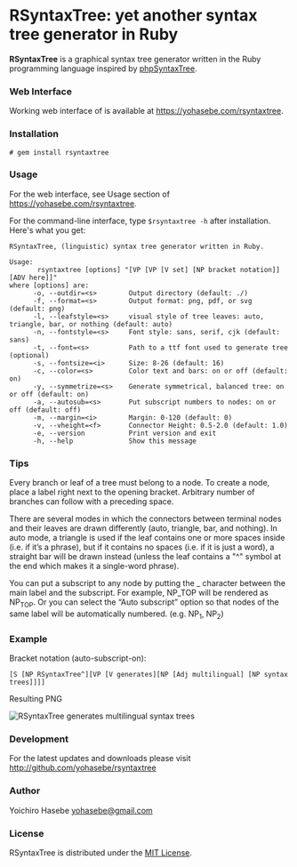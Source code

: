 # RSyntaxTree: yet another syntax tree generator in Ruby

**RSyntaxTree** is a graphical syntax tree generator written in the Ruby programming language inspired by [phpSyntaxTree](http://ironcreek.net/phpsyntaxtree/). 

### Web Interface

Working web interface of is available at <https://yohasebe.com/rsyntaxtree>.

### Installation

`# gem install rsyntaxtree`

### Usage

For the web interface, see Usage section of <https://yohasebe.com/rsyntaxtree>.

For the command-line interface, type `$rsyntaxtree -h` after installation. Here's what you get:

```text
RSyntaxTree, (linguistic) syntax tree generator written in Ruby.

Usage:
       rsyntaxtree [options] "[VP [VP [V set] [NP bracket notation]] [ADV here]]"
where [options] are:
      -o, --outdir=<s>        Output directory (default: ./)
      -f, --format=<s>        Output format: png, pdf, or svg (default: png)
      -l, --leafstyle=<s>     visual style of tree leaves: auto, triangle, bar, or nothing (default: auto)
      -n, --fontstyle=<s>     Font style: sans, serif, cjk (default: sans)
      -t, --font=<s>          Path to a ttf font used to generate tree (optional)
      -s, --fontsize=<i>      Size: 8-26 (default: 16)
      -c, --color=<s>         Color text and bars: on or off (default: on)
      -y, --symmetrize=<s>    Generate symmetrical, balanced tree: on or off (default: on)
      -a, --autosub=<s>       Put subscript numbers to nodes: on or off (default: off)
      -m, --margin=<i>        Margin: 0-120 (default: 0)
      -v, --vheight=<f>       Connector Height: 0.5-2.0 (default: 1.0)
      -e, --version           Print version and exit
      -h, --help              Show this message
```

### Tips

Every branch or leaf of a tree must belong to a node. To create a node, place a label right next to the opening bracket. Arbitrary number of branches can follow with a preceding space.

There are several modes in which the connectors between terminal nodes and their leaves are drawn differently (auto, triangle, bar, and nothing). In auto mode, a triangle is used if the leaf contains one or more spaces inside (i.e. if it&#8217;s a phrase), but if it contains no spaces (i.e. if it is just a word), a straight bar will be drawn instead (unless the leaf contains a "^" symbol at the end which makes it a single-word phrase).

You can put a subscript to any node by putting the _ character between the main label and the subscript. For example, NP_TOP will be rendered as NP<sub>TOP</sub>. Or you can select the &#8220;Auto subscript&#8221; option so that nodes of the same label will be automatically numbered. (e.g. NP<sub>1</sub>, NP<sub>2</sub>)</p>

### Example

Bracket notation (auto-subscript-on):

```text
[S [NP RSyntaxTree^][VP [V generates][NP [Adj multilingual] [NP syntax trees]]]]
```

Resulting PNG

![RSyntaxTree generates multilingual syntax trees](https://i.gyazo.com/6bb68b0bdb35d7a10c4a11d5788d484f.png)

### Development

For the latest updates and downloads please visit http://github.com/yohasebe/rsyntaxtree

### Author

Yoichiro Hasebe <yohasebe@gmail.com>

### License

RSyntaxTree is distributed under the [MIT License](http://www.opensource.org/licenses/mit-license.php).

